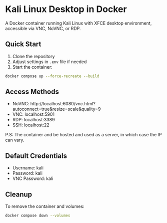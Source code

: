 # Kali Linux Desktop in Docker

A Docker container running Kali Linux with XFCE desktop environment, accessible via VNC, NoVNC, or RDP.

## Quick Start

1. Clone the repository
2. Adjust settings in `.env` file if needed
3. Start the container:
```bash
docker compose up --force-recreate --build
```

## Access Methods

- NoVNC: http://localhost:6080/vnc.html?autoconnect=true&resize=scale&quality=9
- VNC: localhost:5901
- RDP: localhost:3389
- SSH: localhost:22

P.S: The container and be hosted and used as a server, in which case the IP can vary.

## Default Credentials

- Username: kali
- Password: kali
- VNC Password: kali

## Cleanup

To remove the container and volumes:
```bash
docker compose down --volumes
```
